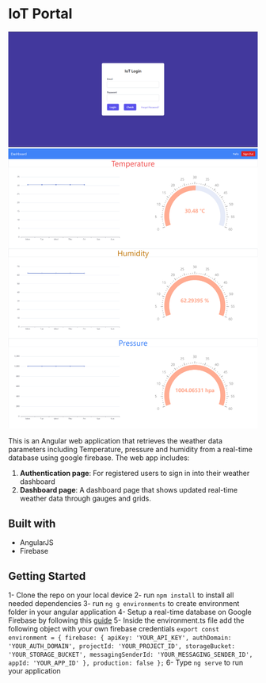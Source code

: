 # IoT Portal
![Page 1](src/assets/IOT_Portal_Page1.png)
![Page 2](src/assets/IOT_Portal_Page2.png)

This is an Angular web application that retrieves the weather data parameters including Temperature, pressure and humidity from a real-time database using google firebase. 
The web app includes:
1. **Authentication page**: For registered users to sign in into their weather dashboard
2. **Dashboard page**: A dashboard page that shows updated real-time weather data through gauges and grids.
    
## Built with
- AngularJS
- Firebase

## Getting Started
1- Clone the repo on your local device
2- run ``npm install`` to install all needed dependencies
3- run ``ng g environments`` to create environment folder in your angular application
4- Setup a real-time database on Google Firebase by following this [guide](https://www.youtube.com/watch?v=pP7quzFmWBY)
5- Inside the environment.ts file add the following object with your own firebase credentials
``
export const environment = {
  firebase: {
apiKey: 'YOUR_API_KEY',
  authDomain: 'YOUR_AUTH_DOMAIN',
  projectId: 'YOUR_PROJECT_ID',
  storageBucket: 'YOUR_STORAGE_BUCKET',
  messagingSenderId: 'YOUR_MESSAGING_SENDER_ID',
  appId: 'YOUR_APP_ID'
  },
  production: false
};
``
6- Type ``ng serve`` to run your application



